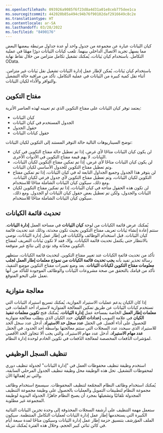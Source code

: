 ```yaml
---
ms.openlocfilehash: 093926a9085f6f23d8a4d31a01e8ceb775dee1ca
ms.sourcegitcommit: 442020b85a494c94b76f90102daf2916649c8c2e
ms.translationtype: HT
ms.contentlocale: ar-SA
ms.lasthandoff: 03/28/2022
ms.locfileid: "8490176"
---
```

كيان البَيانات عبارة عن مجموعة من جدول واحد أو عدة جداول مرتبطة ببعضها البعض مما يسهل تجريد الاتصال الداخلي بينهما. تلعب كيانات البَيانات دورًا مهمًا في عملية التكامل. باستخدام كيان بَيانات، يُمكنك تشغيل تكامل متزامن من خلال نقاط نهاية OData. 

باستخدام كيان بَيانات، يُمكن لإطار عمل إدارة البَيانات تشغيل نقل بَيانات غير متزامن. أثناء نقل كمية كبيرة من البَيانات في عملية التكامل، تأكد من مراقبة حالة التشغيل والتوافر والأداء لكيان البَيانات. 

## <a name="configuration-key"></a>مفتاح التكوين
يعتمد توفر كيان البَيانات على مفتاح التكوين الذي تم تعيينه لهذه العناصر الأثرية:

- كيان البَيانات
- الجدول المستخدم في كيان البَيانات
- حقول الجدول
- حقول كيانات البَيانات

توضح السيناريوهات التالية حالة التوفر المستند إلى التكوين لكيان البَيانات:

- لن يكون كيان البَيانات متاحًا لأي غرض، إذا تم تعطيل حالة مفتاح التكوين في كيان البَيانات. لا يهم قيمة مفتاح التكوين في الأدوات الأخرى.
- لن يكون كيان البَيانات متاحًا لأي غرض، إذا تم تمكين مفتاح التكوين لكيان البَيانات، وتم تعطيل مفتاح التكوين للجدول الأساسي لكيان البَيانات.
- لن يتوفر هذا الجدول وجميع الجداول التابعة له في كيان البَيانات، إذا تم تمكين مفتاح التكوين لكيان البَيانات، وتم تعطيل مفتاح التكوين لأي جدول فرعي لكيان البَيانات. ومع ذلك، سيكون كيان البَيانات الشاملة متاحًا للاستخدام.
- لن تكون هذه الحقول متاحة في كيان البَيانات، إذا تم تمكين مفتاح التكوين لكيان البَيانات والجدول، ولكن تم تعطيل بعض حقول كيان البَيانات أو الجدول. ومع ذلك، سيكون كيان البَيانات الشاملة متاحًا للاستخدام. 
 
## <a name="entity-list-refresh"></a>تحديث قائمة الكيانات
يُمكنك عرض قائمة الكيانات من لوحة **كيان البَيانات** في مساحة العمل **إدارة البَيانات**. ستتم إعادة إنشاء بَيانات تعريف مفتاح التكوين بحيث تكون محدثة، وذلك عند تحديث قائمة كيان البَيانات. قبل استخدام الوظائف والكيانات في إطار عمل إدارة البَيانات، نوصي بالانتظار حتى يكتمل تحديث قائمة الكيانات. وإلا، فقد لا تكون بَيانات التعريف لمفتاح التكوين محدّثة وقد تؤدي إلى نتائج غير متوقعة. 

تأكد من تحديث قائمة الكيانات عند تغيير مفتاح التكوين. لتحديث قائمة الكيانات، ستظهر رسالة تحذير تفيد بأنه **يجب تحديث قائمة الكيانات من نموذج معلمات إطار العمل لجلب معلومات مفتاح التكوين لكيانات البَيانات**. بعد وضع تغييرات مفتاح التكوين موضع التنفيذ، تأكد من قيامك بالتحقق من صحة مشروعات البَيانات والوظائف الموجودة للتأكد من أنها تعمل على النحو المتوقع.

## <a name="parallel-processing"></a>معالجة متوازية
إذا كان الكيان يدعم عمليات الاستيراد الموازية، يُمكنك تسريع استيراد البَيانات التي تستخدم كيانات البَيانات عن طريق تمكين المعالجة المتوازية لاستيراد أحد الملفات. في **معلمات إطار العمل** الخاصة بمساحة عمل **إدارة البَيانات**، يُمكنك فتح **تكوين معلمات تنفيذ الكيان** في علامة التبويب **إعدادات الكيان**. حدد الكيان الذي يتطلب معالجة متوازية للحصول على أداء أفضل. في الحقل **عدد سجل حد الاستيراد**، أدخل عدد سجل الحد للاستيراد الذي سيحدد عدد السجلات التي ستتم معالجتها بواسطة أحد الحدود. في الحقل **عدد مهام الاستيراد**، أدخل عدد مهام الاستيراد، والتي يجب ألا تتجاوز الحد الأقصى لمؤشرات الدُفعات المخصصة لمعالجة الدُفعات في تكوين الخادم لوحدة إدارة النظام.

## <a name="job-history-clean-up"></a>تنظيف السجل الوظيفي
استخدم وظيفة تنظيف محفوظات العمل في "إدارة البَيانات" لجدولة تنظيف دوري لمحفوظات التشغيل. تحل هذه الوظيفة محل وظيفة تنظيف الجدول المرحلي السابقة، والتي تم إهمالها الآن.

يُمكنك استخدام وظائف النظام المجمّعة لتنظيف المحفوظات. سيسمح استخدام وظائف مجموعة النظام لتطبيقات التمويل والعمليات بالحصول على وظيفة مجموعة التنظيف المجدولة تلقائيًا وتشغيلها بمجرد أن يصبح النظام جاهزًا. الجدولة اليدوية لوظيفة المجموعة غير مطلوبة. 

ستعمل مهمة التنظيف على أرشفة السجلات المحذوفة إلى وحدة تخزين البَيانات الثنائية الكبيرة التي يستخدمها إطار عمل إدارة البَيانات لعمليات التكامل المنتظمة. سيكون الملف المؤرشف بتنسيق حزمة إطار عمل إدارة البَيانات وسيكون متاحًا لمدة سبعة أيام في كائن ثنائي كبير الحجم، وخلال هذه الفترة يُمكنك تنزيله.
